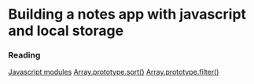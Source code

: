 # Building a notes app with javascript and local storage

### Reading
[Javascript modules](https://developer.mozilla.org/en-US/docs/Web/JavaScript/Guide/Modules)
[Array.prototype.sort()](https://developer.mozilla.org/en-US/docs/Web/JavaScript/Reference/Global_Objects/Array/sort)
[Array.prototype.filter()](https://developer.mozilla.org/en-US/docs/Web/JavaScript/Reference/Global_Objects/Array/filter)